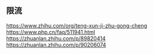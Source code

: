 ## 限流
https://www.zhihu.com/org/teng-xun-ji-zhu-gong-cheng
https://www.php.cn/faq/511941.html
https://zhuanlan.zhihu.com/p/89820414
https://zhuanlan.zhihu.com/p/90206074